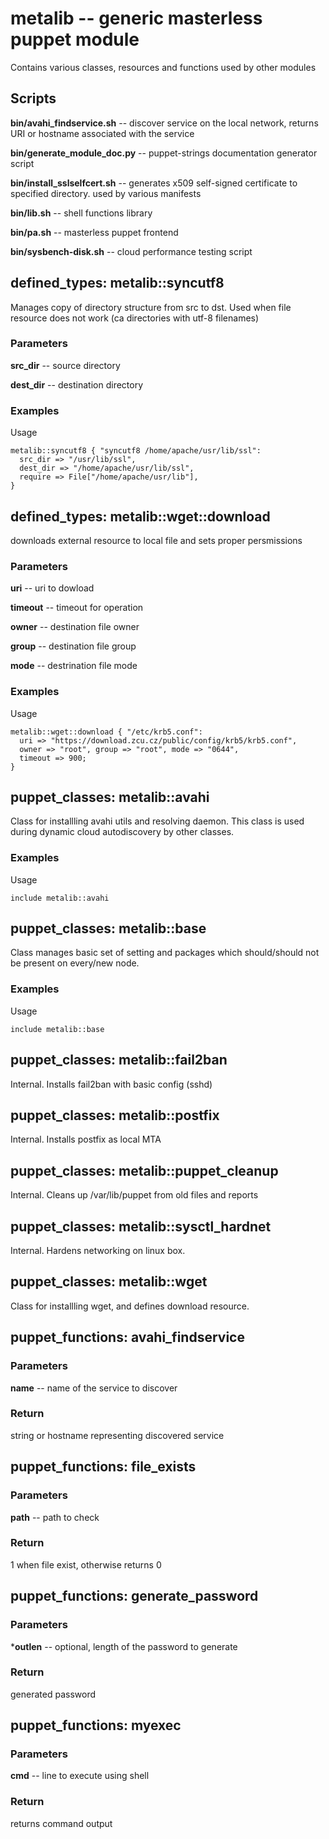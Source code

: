 # metalib -- generic masterless puppet module

Contains various classes, resources and functions used by other modules

## Scripts

**bin/avahi_findservice.sh** -- discover service on the local network, returns URI or hostname associated with the service

**bin/generate_module_doc.py** -- puppet-strings documentation generator script

**bin/install_sslselfcert.sh** -- generates x509 self-signed certificate to specified directory. used by various manifests

**bin/lib.sh** -- shell functions library

**bin/pa.sh** -- masterless puppet frontend

**bin/sysbench-disk.sh** -- cloud performance testing script

## defined_types: metalib::syncutf8

Manages copy of directory structure from src to dst. Used when file resource
does not work (ca directories with utf-8 filenames)

### Parameters

**src_dir** -- source directory

**dest_dir** -- destination directory

### Examples

Usage

```
metalib::syncutf8 { "syncutf8 /home/apache/usr/lib/ssl":
  src_dir => "/usr/lib/ssl",
  dest_dir => "/home/apache/usr/lib/ssl",
  require => File["/home/apache/usr/lib"],
}
```

## defined_types: metalib::wget::download

downloads external resource to local file and sets proper persmissions

### Parameters

**uri** -- uri to dowload

**timeout** -- timeout for operation

**owner** -- destination file owner

**group** -- destination file group

**mode** -- destrination file mode

### Examples

Usage

```
metalib::wget::download { "/etc/krb5.conf":
  uri => "https://download.zcu.cz/public/config/krb5/krb5.conf",
  owner => "root", group => "root", mode => "0644",
  timeout => 900;
}
```

## puppet_classes: metalib::avahi

Class for installling avahi utils and resolving daemon. This class is used
during dynamic cloud autodiscovery by other classes.

### Examples

Usage

```
include metalib::avahi
```

## puppet_classes: metalib::base

Class manages basic set of setting and packages which should/should not be
present on every/new node.

### Examples

Usage

```
include metalib::base
```

## puppet_classes: metalib::fail2ban

Internal. Installs fail2ban with basic config (sshd)


## puppet_classes: metalib::postfix

Internal. Installs postfix as local MTA


## puppet_classes: metalib::puppet_cleanup

Internal. Cleans up /var/lib/puppet from old files and reports


## puppet_classes: metalib::sysctl_hardnet

Internal. Hardens networking on linux box.


## puppet_classes: metalib::wget

Class for installling wget, and defines download resource.


## puppet_functions: avahi_findservice

### Parameters

**name** -- name of the service to discover

### Return

string or hostname representing discovered service


## puppet_functions: file_exists

### Parameters

**path** -- path to check

### Return

1 when file exist, otherwise returns 0


## puppet_functions: generate_password

### Parameters

***outlen** -- optional, length of the password to generate

### Return

generated password


## puppet_functions: myexec

### Parameters

**cmd** -- line to execute using shell

### Return

returns command output


